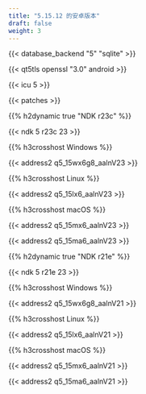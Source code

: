```yaml
---
title: "5.15.12 的安卓版本"
draft: false
weight: 3
---
```


{{< database_backend "5" "sqlite" >}}

{{< qt5tls openssl "3.0" android >}}

{{< icu 5 >}}

{{< patches >}}

{{% h2dynamic true "NDK r23c" %}}

{{< ndk 5 r23c 23 >}}

{{% h3crosshost Windows %}}

{{< address2 q5_15wx6g8_aalnV23 >}}

{{% h3crosshost Linux %}}

{{< address2 q5_15lx6_aalnV23 >}}

{{% h3crosshost macOS %}}

{{< address2 q5_15mx6_aalnV23 >}}

{{< address2 q5_15ma6_aalnV23 >}}

{{% h2dynamic true "NDK r21e" %}}

{{< ndk 5 r21e 23 >}}

{{% h3crosshost Windows %}}

{{< address2 q5_15wx6g8_aalnV21 >}}

{{% h3crosshost Linux %}}

{{< address2 q5_15lx6_aalnV21 >}}

{{% h3crosshost macOS %}}

{{< address2 q5_15mx6_aalnV21 >}}

{{< address2 q5_15ma6_aalnV21 >}}
